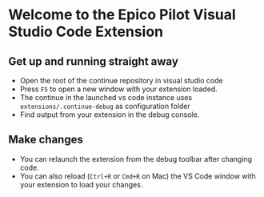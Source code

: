 # Welcome to the Epico Pilot Visual Studio Code Extension

## Get up and running straight away

- Open the root of the continue repository in visual studio code
- Press `F5` to open a new window with your extension loaded.
- The continue in the launched vs code instance uses `extensions/.continue-debug` as configuration folder
- Find output from your extension in the debug console.

## Make changes

- You can relaunch the extension from the debug toolbar after changing code.
- You can also reload (`Ctrl+R` or `Cmd+R` on Mac) the VS Code window with your extension to load your changes.
